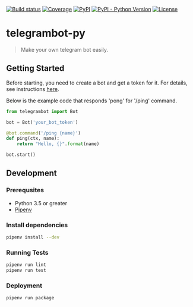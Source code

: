[![Build status](https://img.shields.io/travis/hellodhlyn/telegrambot-py.svg?style=flat-square)](https://travis-ci.org/hellodhlyn/telegrambot-py)
[![Coverage](https://img.shields.io/codecov/c/gh/hellodhlyn/telegrambot-py.svg?style=flat-square)](https://codecov.io/gh/hellodhlyn/telegrambot-py)
[![PyPI](https://img.shields.io/pypi/v/telegrambot-py.svg?style=flat-square)](https://pypi.org/project/telegrambot-py)
[![PyPI - Python Version](https://img.shields.io/pypi/pyversions/telegrambot-py.svg?style=flat-square)](https://pypi.org/project/telegrambot-py)
[![License](https://img.shields.io/github/license/hellodhlyn/telegrambot-py.svg?style=flat-square)](https://github.com/hellodhlyn/telegrambot-py/blob/master/LICENSE)

# telegrambot-py

> Make your own telegram bot easily.

## Getting Started

Before starting, you need to create a bot and get a token for it. For details, see instructions [here](https://core.telegram.org/bots#3-how-do-i-create-a-bot).

Below is the example code that responds 'pong' for '/ping' command.

```python
from telegrambot import Bot

bot = Bot('your_bot_token')

@bot.command('/ping {name}')
def ping(ctx, name):
    return "Hello, {}".format(name)

bot.start()
```

## Development
### Prerequsites

- Python 3.5 or greater
- [Pipenv](https://github.com/pypa/pipenv)

### Install dependencies

```sh
pipenv install --dev
```

### Running Tests

```sh
pipenv run lint
pipenv run test
```

### Deployment

```sh
pipenv run package
```

